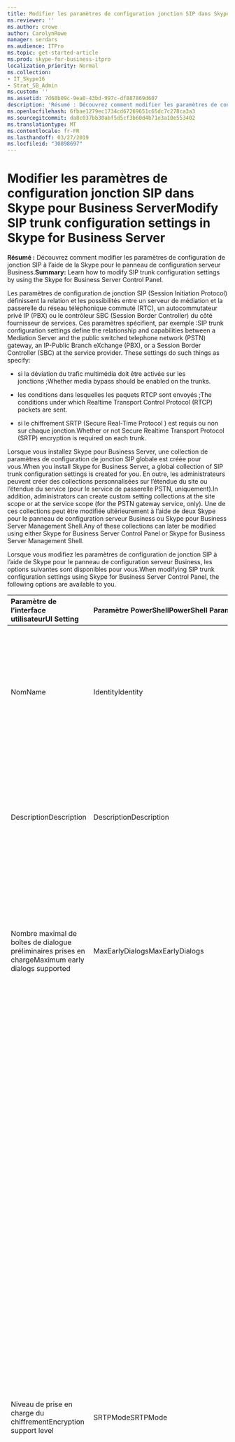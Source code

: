 ```yaml
---
title: Modifier les paramètres de configuration jonction SIP dans Skype pour Business Server
ms.reviewer: ''
ms.author: crowe
author: CarolynRowe
manager: serdars
ms.audience: ITPro
ms.topic: get-started-article
ms.prod: skype-for-business-itpro
localization_priority: Normal
ms.collection:
- IT_Skype16
- Strat_SB_Admin
ms.custom: ''
ms.assetid: 7d68b09c-9ea0-43bd-997c-df887869d607
description: 'Résumé : Découvrez comment modifier les paramètres de configuration de jonction SIP à l’aide de la Skype pour le panneau de configuration serveur Business.'
ms.openlocfilehash: 6fbae1279ec1734cd67269651c65dc7c278ca3a3
ms.sourcegitcommit: da8c037bb30abf5d5cf3b60d4b71e3a10e553402
ms.translationtype: MT
ms.contentlocale: fr-FR
ms.lasthandoff: 03/27/2019
ms.locfileid: "30898697"
---
```

# <a name="modify-sip-trunk-configuration-settings-in-skype-for-business-server"></a><span data-ttu-id="c579f-103">Modifier les paramètres de configuration jonction SIP dans Skype pour Business Server</span><span class="sxs-lookup"><span data-stu-id="c579f-103">Modify SIP trunk configuration settings in Skype for Business Server</span></span>
 
<span data-ttu-id="c579f-104">**Résumé :** Découvrez comment modifier les paramètres de configuration de jonction SIP à l’aide de la Skype pour le panneau de configuration serveur Business.</span><span class="sxs-lookup"><span data-stu-id="c579f-104">**Summary:** Learn how to modify SIP trunk configuration settings by using the Skype for Business Server Control Panel.</span></span>
  
<span data-ttu-id="c579f-p101">Les paramètres de configuration de jonction SIP (Session Initiation Protocol) définissent la relation et les possibilités entre un serveur de médiation et la passerelle du réseau téléphonique commuté (RTC), un autocommutateur privé IP (PBX) ou le contrôleur SBC (Session Border Controller) du côté fournisseur de services. Ces paramètres spécifient, par exemple :</span><span class="sxs-lookup"><span data-stu-id="c579f-p101">SIP trunk configuration settings define the relationship and capabilities between a Mediation Server and the public switched telephone network (PSTN) gateway, an IP-Public Branch eXchange (PBX), or a Session Border Controller (SBC) at the service provider. These settings do such things as specify:</span></span>
  
- <span data-ttu-id="c579f-107">si la déviation du trafic multimédia doit être activée sur les jonctions ;</span><span class="sxs-lookup"><span data-stu-id="c579f-107">Whether media bypass should be enabled on the trunks.</span></span>
    
- <span data-ttu-id="c579f-108">les conditions dans lesquelles les paquets RTCP sont envoyés ;</span><span class="sxs-lookup"><span data-stu-id="c579f-108">The conditions under which Realtime Transport Control Protocol (RTCP) packets are sent.</span></span>
    
- <span data-ttu-id="c579f-109">si le chiffrement SRTP (Secure Real-Time Protocol ) est requis ou non sur chaque jonction.</span><span class="sxs-lookup"><span data-stu-id="c579f-109">Whether or not Secure Realtime Transport Protocol (SRTP) encryption is required on each trunk.</span></span>
    
<span data-ttu-id="c579f-110">Lorsque vous installez Skype pour Business Server, une collection de paramètres de configuration de jonction SIP globale est créée pour vous.</span><span class="sxs-lookup"><span data-stu-id="c579f-110">When you install Skype for Business Server, a global collection of SIP trunk configuration settings is created for you.</span></span> <span data-ttu-id="c579f-111">En outre, les administrateurs peuvent créer des collections personnalisées sur l’étendue du site ou l’étendue du service (pour le service de passerelle PSTN, uniquement).</span><span class="sxs-lookup"><span data-stu-id="c579f-111">In addition, administrators can create custom setting collections at the site scope or at the service scope (for the PSTN gateway service, only).</span></span> <span data-ttu-id="c579f-112">Une de ces collections peut être modifiée ultérieurement à l’aide de deux Skype pour le panneau de configuration serveur Business ou Skype pour Business Server Management Shell.</span><span class="sxs-lookup"><span data-stu-id="c579f-112">Any of these collections can later be modified using either Skype for Business Server Control Panel or Skype for Business Server Management Shell.</span></span>
  
<span data-ttu-id="c579f-113">Lorsque vous modifiez les paramètres de configuration de jonction SIP à l’aide de Skype pour le panneau de configuration serveur Business, les options suivantes sont disponibles pour vous.</span><span class="sxs-lookup"><span data-stu-id="c579f-113">When modifying SIP trunk configuration settings using Skype for Business Server Control Panel, the following options are available to you.</span></span>
  
|<span data-ttu-id="c579f-114">**Paramètre de l’interface utilisateur**</span><span class="sxs-lookup"><span data-stu-id="c579f-114">**UI Setting**</span></span>|<span data-ttu-id="c579f-115">**Paramètre PowerShell**</span><span class="sxs-lookup"><span data-stu-id="c579f-115">**PowerShell Parameter**</span></span>|<span data-ttu-id="c579f-116">**Description**</span><span class="sxs-lookup"><span data-stu-id="c579f-116">**Description**</span></span>|
|:-----|:-----|:-----|
|<span data-ttu-id="c579f-117">Nom</span><span class="sxs-lookup"><span data-stu-id="c579f-117">Name</span></span>  <br/> |<span data-ttu-id="c579f-118">Identity</span><span class="sxs-lookup"><span data-stu-id="c579f-118">Identity</span></span>  <br/> |<span data-ttu-id="c579f-p103">Identificateur unique de la collection. Cette propriété est en lecture seule. Vous ne pouvez pas modifier l’identité d’une collection de paramètres de configuration des jonctions.</span><span class="sxs-lookup"><span data-stu-id="c579f-p103">Unique identifier for the collection. This property is read-only; you cannot change the Identity of a collection of trunk configuration settings.</span></span>  <br/> |
|<span data-ttu-id="c579f-121">Description</span><span class="sxs-lookup"><span data-stu-id="c579f-121">Description</span></span>  <br/> |<span data-ttu-id="c579f-122">Description</span><span class="sxs-lookup"><span data-stu-id="c579f-122">Description</span></span>  <br/> |<span data-ttu-id="c579f-123">Permet aux administrateurs de stocker des informations supplémentaires sur les paramètres (par exemple, l’objectif de la configuration des jonctions).</span><span class="sxs-lookup"><span data-stu-id="c579f-123">Provides a way for administrators to store addition information about the settings (for example, the purpose of the trunk configuration).</span></span>  <br/> |
|<span data-ttu-id="c579f-124">Nombre maximal de boîtes de dialogue préliminaires prises en charge</span><span class="sxs-lookup"><span data-stu-id="c579f-124">Maximum early dialogs supported</span></span>  <br/> |<span data-ttu-id="c579f-125">MaxEarlyDialogs</span><span class="sxs-lookup"><span data-stu-id="c579f-125">MaxEarlyDialogs</span></span>  <br/> |<span data-ttu-id="c579f-126">Nombre maximal de réponses dirigées qu’une passerelle RTC, un système IP-PBX ou un contrôleur de session en périphérie côté fournisseur de services peut recevoir à une invitation envoyée au serveur de médiation.</span><span class="sxs-lookup"><span data-stu-id="c579f-126">The maximum number of forked responses a PSTN gateway, IP-PBX, or SBC at the service provider can receive to an Invite that it sent to the Mediation Server.</span></span>  <br/> |
|<span data-ttu-id="c579f-127">Niveau de prise en charge du chiffrement</span><span class="sxs-lookup"><span data-stu-id="c579f-127">Encryption support level</span></span>  <br/> |<span data-ttu-id="c579f-128">SRTPMode</span><span class="sxs-lookup"><span data-stu-id="c579f-128">SRTPMode</span></span>  <br/> | <span data-ttu-id="c579f-129">Indique le niveau de prise en charge de la protection du trafic multimédia entre le serveur de médiation et la passerelle RTC, le système IP-PBX ou le contrôleur SBC (Session Border Controller) côté fournisseur de services.</span><span class="sxs-lookup"><span data-stu-id="c579f-129">Indicates the level of support for protecting media traffic between the Mediation Server and the PSTN Gateway, IP-PBX, or SBC at the service provider.</span></span> <span data-ttu-id="c579f-130">Dans les cas de déviation du trafic multimédia, cette valeur doit être compatible avec le paramètre EncryptionLevel de la configuration multimédia.</span><span class="sxs-lookup"><span data-stu-id="c579f-130">For media bypass cases, this value must be compatible with the EncryptionLevel setting in the media configuration.</span></span> <span data-ttu-id="c579f-131">Configuration multimédia est définie à l’aide des applets de commande [New-CsMediaConfiguration](https://docs.microsoft.com/powershell/module/skype/new-csmediaconfiguration?view=skype-ps) et [Set-CsMediaConfiguration](https://docs.microsoft.com/powershell/module/skype/set-csmediaconfiguration?view=skype-ps) .</span><span class="sxs-lookup"><span data-stu-id="c579f-131">Media configuration is set by using the [New-CsMediaConfiguration](https://docs.microsoft.com/powershell/module/skype/new-csmediaconfiguration?view=skype-ps) and [Set-CsMediaConfiguration](https://docs.microsoft.com/powershell/module/skype/set-csmediaconfiguration?view=skype-ps) cmdlets.</span></span> <br/>  <span data-ttu-id="c579f-132">Les valeurs autorisées sont les suivantes :</span><span class="sxs-lookup"><span data-stu-id="c579f-132">Allowed values are:</span></span> <br/>  <span data-ttu-id="c579f-133">Obligatoire : le chiffrement SRTP doit être utilisé.</span><span class="sxs-lookup"><span data-stu-id="c579f-133">Required: SRTP encryption must be used.</span></span> <br/>  <span data-ttu-id="c579f-134">Facultatif : le chiffrement SRTP sera utilisé si la passerelle le prend en charge.</span><span class="sxs-lookup"><span data-stu-id="c579f-134">Optional: SRTP will be used if the gateway supports it.</span></span> <br/>  <span data-ttu-id="c579f-135">Non pris en charge : le chiffrement SRTP n’est pas pris en charge et ne sera donc pas utilisé.</span><span class="sxs-lookup"><span data-stu-id="c579f-135">Not Supported: SRTP encryption is not supported and therefore will not be used.</span></span> <br/>  <span data-ttu-id="c579f-p105">SRTPMode n’est utilisé que si la passerelle est configurée de manière à utiliser le protocole de transport TLS (Transport Layer Security). Si la passerelle est configurée avec le protocole de transport TCP, SRTPMode est défini en interne sur NotSupported.</span><span class="sxs-lookup"><span data-stu-id="c579f-p105">SRTPMode is used only if the gateway is configured to use Transport Layer Security (TLS). If the gateway is configured with Transmission Control Protocol (TCP) as the transport, SRTPMode is internally set to Not Supported. </span></span><br/> |
|<span data-ttu-id="c579f-138">Prise en charge de la référence</span><span class="sxs-lookup"><span data-stu-id="c579f-138">Refer support</span></span>  <br/> |<span data-ttu-id="c579f-139">Enable3pccRefer</span><span class="sxs-lookup"><span data-stu-id="c579f-139">Enable3pccRefer</span></span>  <br/> <span data-ttu-id="c579f-140">EnableReferSupport</span><span class="sxs-lookup"><span data-stu-id="c579f-140">EnableReferSupport</span></span>  <br/> |<span data-ttu-id="c579f-141">Si ce paramètre défini sur **Activer la référence d’appel vers la passerelle**, cela indique que la jonction prend en charge la réception des demandes REFER à partir du serveur de médiation.</span><span class="sxs-lookup"><span data-stu-id="c579f-141">If set to **Enable sending refer to the gateway**, indicates that the trunk supports receiving Refer requests from the Mediation Server.</span></span>  <br/> <span data-ttu-id="c579f-p106">S’il est défini sur **Activer la référence avec un contrôle d’appel tiers**, cela indique que le protocole 3pcc peut être utilisé pour permettre aux appels transférés de contourner le site hébergé. Le protocole 3pcc est également appelé « contrôle tiers » et est employé quand un tiers est utilisé pour connecter une paire d’appelants (par exemple, un opérateur passant un appel d’une personne A à une personne B).</span><span class="sxs-lookup"><span data-stu-id="c579f-p106">If set to **Enable refer using third-party call control**, indicates that the 3pcc protocol can be used to allow transferred calls to bypass the hosted site. 3pcc is also known as "third party control," and occurs when a third-party is used to connect a pair of callers (for example, an operator placing a call from person A to person B).  </span></span><br/> |
|<span data-ttu-id="c579f-144">Activer la déviation du trafic multimédia</span><span class="sxs-lookup"><span data-stu-id="c579f-144">Enable media bypass</span></span>  <br/> |<span data-ttu-id="c579f-145">EnableBypass</span><span class="sxs-lookup"><span data-stu-id="c579f-145">EnableBypass</span></span>  <br/> |<span data-ttu-id="c579f-p107">Indique si la déviation du trafic multimédia est activée pour cette jonction. La déviation du trafic multimédia ne peut être activée que si **Traitement multimédia centralisé** est activé également.</span><span class="sxs-lookup"><span data-stu-id="c579f-p107">Indicates whether media bypass is enabled for this trunk. Media bypass can only be enabled if **Centralized media processing** is also enabled. </span></span><br/> |
|<span data-ttu-id="c579f-148">Traitement multimédia centralisé</span><span class="sxs-lookup"><span data-stu-id="c579f-148">Centralized media processing</span></span>  <br/> |<span data-ttu-id="c579f-149">ConcentratedTopology</span><span class="sxs-lookup"><span data-stu-id="c579f-149">ConcentratedTopology</span></span>  <br/> |<span data-ttu-id="c579f-p108">Indique s’il existe un point de terminaison multimédia connu (par exemple, une passerelle RTC où le point de terminaison multimédia possède la même adresse IP que le point de terminaison de signalisation).</span><span class="sxs-lookup"><span data-stu-id="c579f-p108">Indicates whether there is a well-known media termination point. (An example of a well-known media termination point would be a PSTN gateway where the media termination has the same IP as the signaling termination.)</span></span>  <br/> |
|<span data-ttu-id="c579f-152">Activer l’accrochage RTP</span><span class="sxs-lookup"><span data-stu-id="c579f-152">Enable RTP latching</span></span>  <br/> |<span data-ttu-id="c579f-153">EnableRTPLatching</span><span class="sxs-lookup"><span data-stu-id="c579f-153">EnableRTPLatching</span></span>  <br/> |<span data-ttu-id="c579f-p109">Indique si les jonctions SIP (Session Initiation Protocol) prennent en charge l’accrochage RTP. L’accrochage RTP est une technologie qui permet la connectivité RTP/RTCP par le biais d’un appareil ou d’un pare-feu NAT (Network Address Translator).</span><span class="sxs-lookup"><span data-stu-id="c579f-p109">Indicates whether or not the SIP trunks support RTP latching. RTP latching is a technology that enables RTP/RTCP connectivity through a NAT (network address translator) device or firewall.</span></span>  <br/> |
|<span data-ttu-id="c579f-156">Activer l’historique du transfert d’appel</span><span class="sxs-lookup"><span data-stu-id="c579f-156">Enable forward call history</span></span>  <br/> |<span data-ttu-id="c579f-157">ForwardCallHistory</span><span class="sxs-lookup"><span data-stu-id="c579f-157">ForwardCallHistory</span></span>  <br/> |<span data-ttu-id="c579f-158">Indique si les informations d’historique d’appel sont transférées par le biais de la jonction.</span><span class="sxs-lookup"><span data-stu-id="c579f-158">Indicates whether call history information will be forwarded through the trunk.</span></span>  <br/> |
|<span data-ttu-id="c579f-159">Activer les données de transfert P-Asserted-Identity</span><span class="sxs-lookup"><span data-stu-id="c579f-159">Enable forward P-Asserted-Identity data</span></span>  <br/> |<span data-ttu-id="c579f-160">ForwardPAI</span><span class="sxs-lookup"><span data-stu-id="c579f-160">ForwardPAI</span></span>  <br/> |<span data-ttu-id="c579f-p110">Indique si l’en-tête P-Asserted-Identity (PAI) sera transféré avec l’appel. L’en-tête PAI permet de vérifier l’identité de l’appelant.</span><span class="sxs-lookup"><span data-stu-id="c579f-p110">Indicates whether the P-Asserted-Identity (PAI) header will be forwarded along with the call. The PAI header provides a way to verify the identity of the caller.</span></span>  <br/> |
|<span data-ttu-id="c579f-163">Activer le minuteur de basculement de routage de trafic sortant</span><span class="sxs-lookup"><span data-stu-id="c579f-163">Enable outbound routing failover timer</span></span>  <br/> |<span data-ttu-id="c579f-164">EnableFastFailoverTimer</span><span class="sxs-lookup"><span data-stu-id="c579f-164">EnableFastFailoverTimer</span></span>  <br/> |<span data-ttu-id="c579f-p111">Indique si les appels sortants auxquels la passerelle ne répond pas dans les 10 secondes seront routés vers la jonction suivante disponible. En l’absence d’autre jonction, l’appel est abandonné automatiquement. Dans une organisation avec des réponses de passerelle ou réseau lentes, cela peut entraîner l’abandon de nombreux appels.</span><span class="sxs-lookup"><span data-stu-id="c579f-p111">Indicates whether outbound calls that are not answered by the gateway within 10 seconds will be routed to the next available trunk; if there are no additional trunks then the call will automatically be dropped. In an organization with slow networks and gateway responses, that could potentially result in calls being dropped unnecessarily.</span></span>  <br/> |
|<span data-ttu-id="c579f-167">Utilisations RTC associées</span><span class="sxs-lookup"><span data-stu-id="c579f-167">Associated PSTN usages</span></span>  <br/> |<span data-ttu-id="c579f-168">PSTNUsages</span><span class="sxs-lookup"><span data-stu-id="c579f-168">PSTNUsages</span></span>  <br/> |<span data-ttu-id="c579f-169">Collection d’utilisations RTC affectées à la jonction.</span><span class="sxs-lookup"><span data-stu-id="c579f-169">Collection of PSTN usages assigned to the trunk.</span></span>  <br/> |
|<span data-ttu-id="c579f-170">Numéro converti à tester</span><span class="sxs-lookup"><span data-stu-id="c579f-170">Translated number to test</span></span>  <br/> |<span data-ttu-id="c579f-171">N/A</span><span class="sxs-lookup"><span data-stu-id="c579f-171">N/A</span></span>  <br/> |<span data-ttu-id="c579f-172">Numéro de téléphone pouvant être utilisé pour effectuer un test ad hoc des paramètres de configuration des jonctions.</span><span class="sxs-lookup"><span data-stu-id="c579f-172">Phone number that can be used to do an ad hoc test of the trunk configuration settings.</span></span>  <br/> |
|<span data-ttu-id="c579f-173">Règles de conversion associées</span><span class="sxs-lookup"><span data-stu-id="c579f-173">Associated translation rules</span></span>  <br/> |<span data-ttu-id="c579f-174">OutboundTranslationRulesList</span><span class="sxs-lookup"><span data-stu-id="c579f-174">OutboundTranslationRulesList</span></span>  <br/> |<span data-ttu-id="c579f-175">Collection de règles de conversion de numéros de téléphone qui s’appliquent aux appels gérés par le routage sortant (appels routés vers les destinations PBX ou RTC).</span><span class="sxs-lookup"><span data-stu-id="c579f-175">Collection of phone number translation rules that apply to calls handled by Outbound Routing (calls routed to PBX or PSTN destinations).</span></span>  <br/> |
|<span data-ttu-id="c579f-176">Règles de conversion du numéro appelé</span><span class="sxs-lookup"><span data-stu-id="c579f-176">Called number translation rules</span></span>  <br/> |<span data-ttu-id="c579f-177">OutboundCallingNumberTranslationRulesList</span><span class="sxs-lookup"><span data-stu-id="c579f-177">OutboundCallingNumberTranslationRulesList</span></span>  <br/> |<span data-ttu-id="c579f-178">Collection de règles de conversion de numéro d’appel sortant affectées à la jonction.</span><span class="sxs-lookup"><span data-stu-id="c579f-178">Collection of outbound calling number translation rules assigned to the trunk.</span></span>  <br/> |
|<span data-ttu-id="c579f-179">Numéro de téléphone à tester</span><span class="sxs-lookup"><span data-stu-id="c579f-179">Phone number to test</span></span>  <br/> |<span data-ttu-id="c579f-180">N/A</span><span class="sxs-lookup"><span data-stu-id="c579f-180">N/A</span></span>  <br/> |<span data-ttu-id="c579f-181">Numéro de téléphone pouvant être utilisé pour effectuer un test ad hoc des règles de conversion.</span><span class="sxs-lookup"><span data-stu-id="c579f-181">Phone number that can be used to do an ad hoc test of the translation rules.</span></span>  <br/> |
|<span data-ttu-id="c579f-182">Numéro appelant</span><span class="sxs-lookup"><span data-stu-id="c579f-182">Calling number</span></span>  <br/> |<span data-ttu-id="c579f-183">N/A</span><span class="sxs-lookup"><span data-stu-id="c579f-183">N/A</span></span>  <br/> |<span data-ttu-id="c579f-184">Indique que le numéro de téléphone à tester est celui de l’appelant.</span><span class="sxs-lookup"><span data-stu-id="c579f-184">Indicates that the phone number to test is the phone number of the caller.</span></span>  <br/> |
|<span data-ttu-id="c579f-185">Numéro appelé</span><span class="sxs-lookup"><span data-stu-id="c579f-185">Called number</span></span>  <br/> |<span data-ttu-id="c579f-186">N/A</span><span class="sxs-lookup"><span data-stu-id="c579f-186">N/A</span></span>  <br/> |<span data-ttu-id="c579f-187">Indique que le numéro de téléphone à tester est celui de la personne appelée.</span><span class="sxs-lookup"><span data-stu-id="c579f-187">Indicates that the phone number to test is the phone number of the person being called.</span></span>  <br/> |
   
> [!NOTE]
> <span data-ttu-id="c579f-188">Les applets de commande Lync Server CsTrunkConfiguration prend en charge les propriétés supplémentaires non affichées dans le panneau de configuration Lync Server.</span><span class="sxs-lookup"><span data-stu-id="c579f-188">The Lync Server CsTrunkConfiguration cmdlets support additional properties not shown in Lync Server Control Panel.</span></span> <span data-ttu-id="c579f-189">Pour plus d’informations, consultez la rubrique d’aide pour l’applet de commande [Set-CsTrunkConfiguration](https://docs.microsoft.com/powershell/module/skype/set-cstrunkconfiguration?view=skype-ps) .</span><span class="sxs-lookup"><span data-stu-id="c579f-189">For more information, see the help topic for the [Set-CsTrunkConfiguration](https://docs.microsoft.com/powershell/module/skype/set-cstrunkconfiguration?view=skype-ps) cmdlet.</span></span>
  
### <a name="to-modify-sip-trunk-configuration-settings-by-using-skype-for-business-server-control-panel"></a><span data-ttu-id="c579f-190">Pour modifier les paramètres de configuration de jonction SIP à l’aide de Skype pour Business Server Control Panel</span><span class="sxs-lookup"><span data-stu-id="c579f-190">To modify SIP trunk configuration settings by using Skype for Business Server Control Panel</span></span>

1. <span data-ttu-id="c579f-191">Dans Skype pour Business Server le panneau de configuration, cliquez sur **Routage des communications vocales**, puis cliquez sur **Configuration de jonction**.</span><span class="sxs-lookup"><span data-stu-id="c579f-191">In Skype for Business Server Control Panel, click **Voice Routing**, and then click **Trunk Configuration**.</span></span>
    
2. <span data-ttu-id="c579f-p113">Sous l’onglet **Configuration de la jonction**, double-cliquez sur les paramètres de configuration de la jonction à modifier. Notez que vous ne pouvez modifier qu’une collection de paramètres à la fois. Si vous voulez apporter les mêmes modifications à plusieurs collections, utilisez Windows PowerShell à la place.</span><span class="sxs-lookup"><span data-stu-id="c579f-p113">On the **Trunk Configuration** tab, double-click the trunk configuration settings to be modified. Note that you can only edit one collection of settings at a time. If you would like to make the same changes on multiple collections, use Windows PowerShell instead.</span></span>
    
3. <span data-ttu-id="c579f-195">Dans la boîte de dialogue **Modifier la configuration de la jonction**, sélectionnez les éléments appropriées, puis cliquez sur **OK**.</span><span class="sxs-lookup"><span data-stu-id="c579f-195">In the **Edit Trunk Configuration** dialog, make the appropriate selections and then click **OK**.</span></span>
    
4. <span data-ttu-id="c579f-p114">La propriété **État** de la collection est définie sur la valeur **Non validé**. Pour valider les modifications et supprimer la collection, cliquez sur **Valider**, puis sur **Tout valider**.</span><span class="sxs-lookup"><span data-stu-id="c579f-p114">The **State** property for the collection will be updated to **Uncommitted**. To commit the changes, and to delete the collection, click **Commit** and then click **Commit All**.</span></span>
    
5. <span data-ttu-id="c579f-198">Dans la boîte de dialogue **Paramètres de configuration de la voix non validés**, cliquez sur **OK**.</span><span class="sxs-lookup"><span data-stu-id="c579f-198">In the **Uncommitted Voice Configuration Settings** dialog box, click **OK**.</span></span>
    
6. <span data-ttu-id="c579f-199">Dans la boîte de dialogue **Skype pour Business Server le panneau de configuration** , cliquez sur **OK**.</span><span class="sxs-lookup"><span data-stu-id="c579f-199">In the **Skype for Business Server Control Panel** dialog box click **OK**.</span></span>
    

